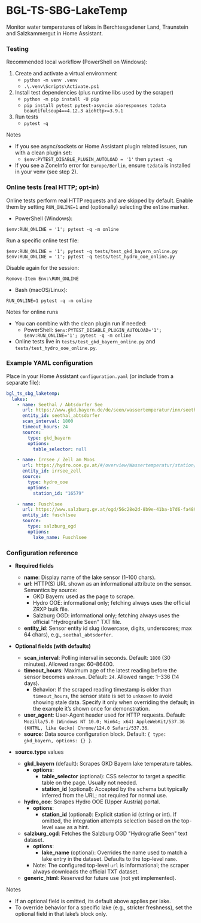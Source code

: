 # BGL-TS-SBG-LakeTemp
Monitor water temperatures of lakes in Berchtesgadener Land, Traunstein and Salzkammergut in Home Assistant.

### Testing

Recommended local workflow (PowerShell on Windows):

1) Create and activate a virtual environment
   - `python -m venv .venv`
   - `.\.venv\Scripts\Activate.ps1`
2) Install test dependencies (plus runtime libs used by the scraper)
   - `python -m pip install -U pip`
   - `pip install pytest pytest-asyncio aioresponses tzdata beautifulsoup4==4.12.3 aiohttp>=3.9.1`
3) Run tests
   - `pytest -q`

Notes
- If you see async/sockets or Home Assistant plugin related issues, run with a clean plugin set:
  - `$env:PYTEST_DISABLE_PLUGIN_AUTOLOAD = '1'` then `pytest -q`
- If you see a ZoneInfo error for `Europe/Berlin`, ensure `tzdata` is installed in your venv (see step 2).

### Online tests (real HTTP; opt-in)

Online tests perform real HTTP requests and are skipped by default. Enable them by setting `RUN_ONLINE=1` and (optionally) selecting the `online` marker.

- PowerShell (Windows):

```
$env:RUN_ONLINE = '1'; pytest -q -m online
```

Run a specific online test file:

```
$env:RUN_ONLINE = '1'; pytest -q tests/test_gkd_bayern_online.py
$env:RUN_ONLINE = '1'; pytest -q tests/test_hydro_ooe_online.py
```

Disable again for the session:

```
Remove-Item Env:\RUN_ONLINE
```

- Bash (macOS/Linux):

```
RUN_ONLINE=1 pytest -q -m online
```

Notes for online runs
- You can combine with the clean plugin run if needed:
  - PowerShell: `$env:PYTEST_DISABLE_PLUGIN_AUTOLOAD='1'; $env:RUN_ONLINE='1'; pytest -q -m online`
- Online tests live in `tests/test_gkd_bayern_online.py` and `tests/test_hydro_ooe_online.py`.

### Example YAML configuration

Place in your Home Assistant `configuration.yaml` (or include from a separate file):

```yaml
bgl_ts_sbg_laketemp:
  lakes:
    - name: Seethal / Abtsdorfer See
      url: https://www.gkd.bayern.de/de/seen/wassertemperatur/inn/seethal-18673955/messwerte
      entity_id: seethal_abtsdorfer
      scan_interval: 1800
      timeout_hours: 24
      source:
        type: gkd_bayern
        options:
          table_selector: null

    - name: Irrsee / Zell am Moos
      url: https://hydro.ooe.gv.at/#/overview/Wassertemperatur/station/16579/Zell%20am%20Moos/Wassertemperatur?period=P7D
      entity_id: irrsee_zell
      source:
        type: hydro_ooe
        options:
          station_id: "16579"

    - name: Fuschlsee
      url: https://www.salzburg.gv.at/ogd/56c28e2d-8b9e-41ba-b7d6-fa4896b5b48b/Hydrografie%20Seen.txt
      entity_id: fuschlsee
      source:
        type: salzburg_ogd
        options:
          lake_name: Fuschlsee
```

### Configuration reference

- **Required fields**
  - **name**: Display name of the lake sensor (1–100 chars).
  - **url**: HTTP(S) URL shown as an informational attribute on the sensor. Semantics by source:
    - GKD Bayern: used as the page to scrape.
    - Hydro OOE: informational only; fetching always uses the official ZRXP bulk file.
    - Salzburg OGD: informational only; fetching always uses the official "Hydrografie Seen" TXT file.
  - **entity_id**: Sensor entity id slug (lowercase, digits, underscores; max 64 chars), e.g., `seethal_abtsdorfer`.

- **Optional fields (with defaults)**
  - **scan_interval**: Polling interval in seconds. Default: `1800` (30 minutes). Allowed range: 60–86400.
  - **timeout_hours**: Maximum age of the latest reading before the sensor becomes `unknown`. Default: `24`. Allowed range: 1–336 (14 days).
    - Behavior: If the scraped reading timestamp is older than `timeout_hours`, the sensor state is set to `unknown` to avoid showing stale data. Specify it only when overriding the default; in the example it’s shown once for demonstration.
  - **user_agent**: User-Agent header used for HTTP requests. Default: `Mozilla/5.0 (Windows NT 10.0; Win64; x64) AppleWebKit/537.36 (KHTML, like Gecko) Chrome/124.0 Safari/537.36`.
  - **source**: Data source configuration block. Default: `{ type: gkd_bayern, options: {} }`.

- **source.type** values
  - **gkd_bayern** (default): Scrapes GKD Bayern lake temperature tables.
    - **options**:
      - **table_selector** (optional): CSS selector to target a specific table on the page. Usually not needed.
      - **station_id** (optional): Accepted by the schema but typically inferred from the URL; not required for normal use.
  - **hydro_ooe**: Scrapes Hydro OOE (Upper Austria) portal.
    - **options**:
      - **station_id** (optional): Explicit station id (string or int). If omitted, the integration attempts selection based on the top-level `name` as a hint.
  - **salzburg_ogd**: Fetches the Salzburg OGD "Hydrografie Seen" text dataset.
    - **options**:
      - **lake_name** (optional): Overrides the name used to match a lake entry in the dataset. Defaults to the top-level `name`.
    - Note: The configured top-level `url` is informational; the scraper always downloads the official TXT dataset.
  - **generic_html**: Reserved for future use (not yet implemented).

Notes
- If an optional field is omitted, its default above applies per lake.
- To override behavior for a specific lake (e.g., stricter freshness), set the optional field in that lake’s block only.
